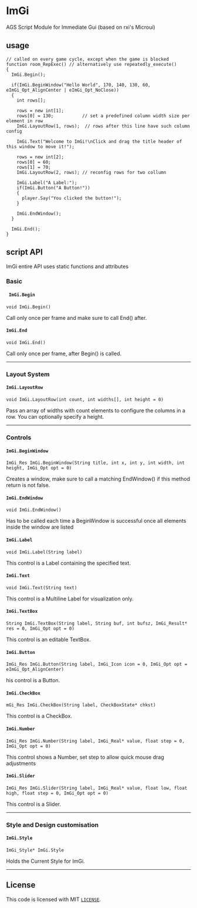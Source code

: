# ImGi
AGS Script Module for Immediate Gui (based on rxi's Microui)

## usage

```AGS Script
// called on every game cycle, except when the game is blocked
function room_RepExec() // alternatively use repeatedly_execute() 
{
  ImGi.Begin(); 
    
  if(ImGi.BeginWindow("Hello World", 170, 140, 130, 60, eImGi_Opt_AlignCenter | eImGi_Opt_NoClose))
  {
    int rows[];
        
    rows = new int[1];
    rows[0] = 130;           // set a predefined column width size per element in row
    ImGi.LayoutRow(1, rows);  // rows after this line have such column config
       
    ImGi.Text("Welcome to ImGi!\nClick and drag the title header of this window to move it!");
           
    rows = new int[2];
    rows[0] = 60;
    rows[1] = 70;
    ImGi.LayoutRow(2, rows); // reconfig rows for two collumn
        
    ImGi.Label("A Label:");
    if(ImGi.Button("A Button!"))
    {
      player.Say("You clicked the button!");
    }    
  
    ImGi.EndWindow();
  }
    
  ImGi.End();  
}
```

## script API

ImGi entire API uses static functions and attributes

### Basic

#### ` ImGi.Begin`
```
void ImGi.Begin()
```

Call only once per frame and make sure to call End() after.

#### `ImGi.End`
```
void ImGi.End()
```

Call only once per frame, after Begin() is called.


---

### Layout System

#### `ImGi.LayoutRow`
```
void ImGi.LayoutRow(int count, int widths[], int height = 0)
```

Pass an array of widths with count elements to configure the columns in a row. You can optionally specify a height.


---

### Controls

#### `ImGi.BeginWindow`
```
ImGi_Res ImGi.BeginWindow(String title, int x, int y, int width, int height, ImGi_Opt opt = 0)
```

Creates a window, make sure to call a matching EndWindow() if this method return is not false.

#### `ImGi.EndWindow`
```
void ImGi.EndWindow()
```

Has to be called each time a BeginWindow is successful once all elements inside the window are listed

#### `ImGi.Label`
```
void ImGi.Label(String label)
```

This control is a Label containing the specified text.

#### `ImGi.Text`
```
void ImGi.Text(String text)
```

This control is a Multiline Label for visualization only.

#### `ImGi.TextBox`
```
String ImGi.TextBox(String label, String buf, int bufsz, ImGi_Result* res = 0, ImGi_Opt opt = 0)
```

This control is an editable TextBox.

#### `ImGi.Button`
```
ImGi_Res ImGi.Button(String label, ImGi_Icon icon = 0, ImGi_Opt opt = eImGi_Opt_AlignCenter)
```

his control is a Button.

#### `ImGi.CheckBox`
```
mGi_Res ImGi.CheckBox(String label, CheckBoxState* chkst)
```

This control is a CheckBox.

#### `ImGi.Number`
```
ImGi_Res ImGi.Number(String label, ImGi_Real* value, float step = 0, ImGi_Opt opt = 0)
```

This control shows a Number, set step to allow quick mouse drag adjustments

#### `ImGi.Slider`
```
ImGi_Res ImGi.Slider(String label, ImGi_Real* value, float low, float high, float step = 0, ImGi_Opt opt = 0)
```

This control is a Slider.


---

### Style and Design customisation

#### `ImGi.Style`
```
ImGi_Style* ImGi.Style
```

Holds the Current Style for ImGi.


---

## License

This code is licensed with MIT [`LICENSE`](LICENSE).

